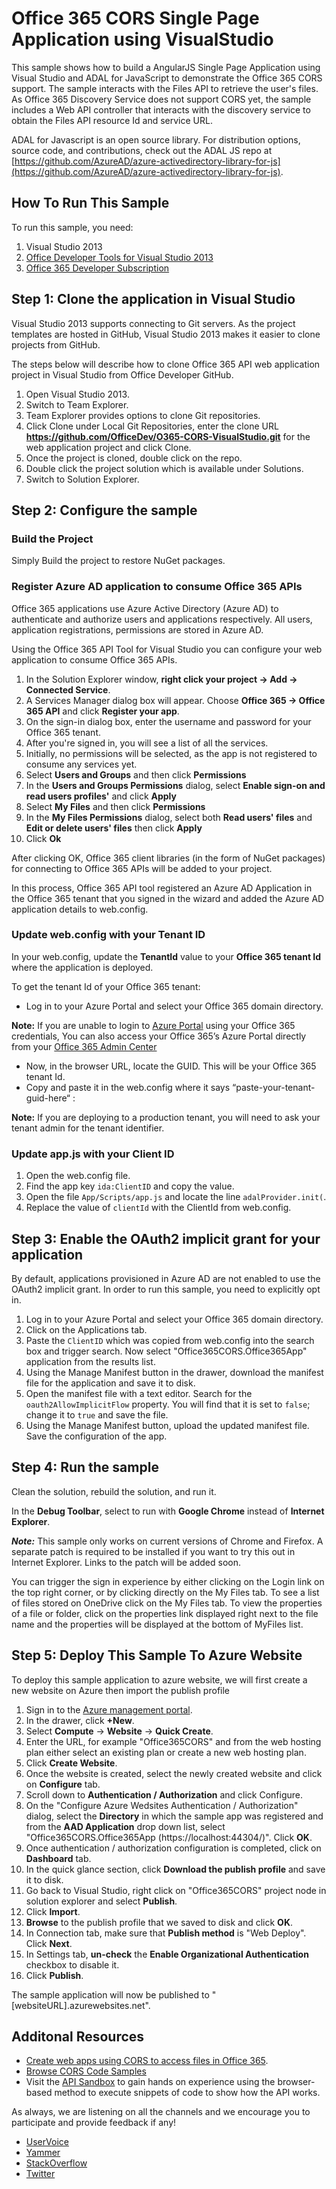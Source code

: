 # Office 365 CORS Single Page Application using VisualStudio
This sample shows how to build a AngularJS Single Page Application using Visual Studio and ADAL for JavaScript to demonstrate the Office 365 CORS support. The sample interacts with the Files API to retrieve the user's files. As Office 365 Discovery Service does not support CORS yet, the sample includes a Web API controller that interacts with the discovery service to obtain the Files API resource Id and service URL.

ADAL for Javascript is an open source library.  For distribution options, source code, and contributions, check out the ADAL JS repo at [https://github.com/AzureAD/azure-activedirectory-library-for-js](https://github.com/AzureAD/azure-activedirectory-library-for-js).

## How To Run This Sample
To run this sample, you need:

1. Visual Studio 2013
2. [Office Developer Tools for Visual Studio 2013](http://aka.ms/OfficeDevToolsForVS2013)
3. [Office 365 Developer Subscription](https://portal.office.com/Signup/Signup.aspx?OfferId=6881A1CB-F4EB-4db3-9F18-388898DAF510&DL=DEVELOPERPACK&ali=1)

## Step 1: Clone the application in Visual Studio
Visual Studio 2013 supports connecting to Git servers. As the project templates are hosted in GitHub, Visual Studio 2013 makes it easier to clone projects from GitHub.

The steps below will describe how to clone Office 365 API web application project in Visual Studio from Office Developer GitHub.

1. Open Visual Studio 2013.
2. Switch to Team Explorer.
3. Team Explorer provides options to clone Git repositories.
4. Click Clone under Local Git Repositories, enter the clone URL **https://github.com/OfficeDev/O365-CORS-VisualStudio.git** for the web application project and click Clone.
5. Once the project is cloned, double click on the repo.
6. Double click the project solution which is available under Solutions.
7. Switch to Solution Explorer.

## Step 2: Configure the sample

### Build the Project
Simply Build the project to restore NuGet packages.

### Register Azure AD application to consume Office 365 APIs
Office 365 applications use Azure Active Directory (Azure AD) to authenticate and authorize users and applications respectively. All users, application registrations, permissions are stored in Azure AD.

Using the Office 365 API Tool for Visual Studio you can configure your web application to consume Office 365 APIs.

1. In the Solution Explorer window, **right click your project -> Add -> Connected Service**.
2. A Services Manager dialog box will appear. Choose **Office 365 -> Office 365 API** and click **Register your app**.
3. On the sign-in dialog box, enter the username and password for your Office 365 tenant.
4. After you're signed in, you will see a list of all the services.
5. Initially, no permissions will be selected, as the app is not registered to consume any services yet.
6. Select **Users and Groups** and then click **Permissions**
7. In the **Users and Groups Permissions** dialog, select **Enable sign-on and read users profiles'** and click **Apply**
8. Select **My Files** and then click **Permissions**
9. In the **My Files Permissions** dialog, select both **Read users' files** and **Edit or delete users' files** then click **Apply**
10. Click **Ok**

After clicking OK, Office 365 client libraries (in the form of NuGet packages) for connecting to Office 365 APIs will be added to your project.

In this process, Office 365 API tool registered an Azure AD Application in the Office 365 tenant that you signed in the wizard and added the Azure AD application details to web.config.

### Update web.config with your Tenant ID
In your web.config, update the **TenantId** value to your **Office 365 tenant Id** where the application is deployed.

To get the tenant Id of your Office 365 tenant:
- Log in to your Azure Portal and select your Office 365 domain directory.

**Note:** If you are unable to login to [Azure Portal](https://manage.windowsazure.com) using your Office 365 credentials, You can also access your Office 365’s Azure Portal directly from your [Office 365 Admin Center](http://chakkaradeep.com/index.php/access-azure-active-directory-portal-from-your-office-365-subscription/)

- Now, in the browser URL, locate the GUID. This will be your Office 365 tenant Id.
- Copy and paste it in the web.config where it says “paste-your-tenant-guid-here“ : 
<add key=“ida:TenantId“ value=“paste-your-tenant-guid-here“ />

**Note:** If you are deploying to a production tenant, you will need to ask your tenant admin for the tenant identifier.

### Update app.js with your Client ID
1. Open the web.config file.
2. Find the app key `ida:ClientID` and copy the value.
3. Open the file `App/Scripts/app.js` and locate the line `adalProvider.init(`.
4. Replace the value of `clientId` with the ClientId from web.config.

## Step 3: Enable the OAuth2 implicit grant for your application
By default, applications provisioned in Azure AD are not enabled to use the OAuth2 implicit grant. In order to run this sample, you need to explicitly opt in.

1. Log in to your Azure Portal and select your Office 365 domain directory.
2. Click on the Applications tab.
3. Paste the `ClientID` which was copied from web.config into the search box and trigger search. Now select "Office365CORS.Office365App" application from the results list. 
4. Using the Manage Manifest button in the drawer, download the manifest file for the application and save it to disk.
5. Open the manifest file with a text editor. Search for the `oauth2AllowImplicitFlow` property. You will find that it is set to `false`; change it to `true` and save the file.
6. Using the Manage Manifest button, upload the updated manifest file. Save the configuration of the app.

## Step 4: Run the sample
Clean the solution, rebuild the solution, and run it.

In the **Debug Toolbar**, select to run with **Google Chrome** instead of **Internet Explorer**.

***Note:*** This sample only works on current versions of Chrome and Firefox. A separate patch is required to be installed if you want to try this out in Internet Explorer. Links to the patch will be added soon.

You can trigger the sign in experience by either clicking on the Login link on the top right corner, or by clicking directly on the My Files tab. To see a list of files stored on OneDrive click on the My Files tab. To view the properties of a file or folder, click on the properties link displayed right next to the file name and the properties will be displayed at the bottom of MyFiles list.

## Step 5: Deploy This Sample To Azure Website
To deploy this sample application to azure website, we will first create a new website on Azure then import the publish profile

1. Sign in to the [Azure management portal](https://manage.windowsazure.com).
2. In the drawer, click **+New**.
3. Select **Compute** -> **Website** -> **Quick Create**.
4. Enter the URL, for example "Office365CORS" and from the web hosting plan either select an existing plan or create a new web hosting plan.
5. Click **Create Website**.
6. Once the website is created, select the newly created website and click on **Configure** tab.
7. Scroll down to **Authentication / Authorization** and click Configure.
8. On the "Configure Azure Wedsites Authentication / Authorization" dialog, select the **Directory** in which the sample app was registered and from the **AAD Application** drop down list, select "Office365CORS.Office365App (https://localhost:44304/)". Click **OK**.
9. Once authentication / authorization configuration is completed, click on **Dashboard** tab.
10. In the quick glance section, click **Download the publish profile** and save it to disk.
11. Go back to Visual Studio, right click on "Office365CORS" project node in solution explorer and select **Publish**.
12. Click **Import**.
13. **Browse** to the publish profile that we saved to disk and click **OK**.
14. In Connection tab, make sure that **Publish method** is "Web Deploy". Click **Next**.
15. In Settings tab, **un-check** the **Enable Organizational Authentication** checkbox to disable it.
16. Click **Publish**.

The sample application will now be published to "[websiteURL].azurewebsites.net".

## Additonal Resources

- [Create web apps using CORS to access files in Office 365](https://msdn.microsoft.com/en-us/office/office365/howto/create-web-apps-using-CORS-to-access-files-in-Office-365).
- [Browse CORS Code Samples](http://dev.office.com/code-samples?filters=AngularJS)
- Visit the [API Sandbox](https://apisandbox.msdn.microsoft.com/) to gain hands on experience using the browser-based method to execute snippets of code to show how the API works.

As always, we are listening on all the channels and we encourage you to participate and provide feedback if any!
- [UserVoice](http://aka.ms/OfficeDevFeedback)
- [Yammer](http://aka.ms/Office365DevApisYam)
- [StackOverflow](http://aka.ms/AskOffice365Dev)
- [Twitter](http://www.twitter.com/OfficeDev)
